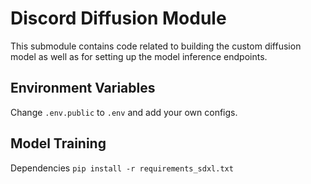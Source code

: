 # Discord Diffusion Module

This submodule contains code related to building the custom diffusion model as well as for setting up the
model inference endpoints.


## Environment Variables

Change `.env.public` to `.env` and add your own configs.

## Model Training

Dependencies
`pip install -r requirements_sdxl.txt`